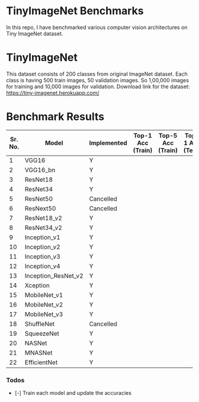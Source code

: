 # TinyImageNet Benchmarks
In this repo, I have benchmarked various computer vision architectures on Tiny ImageNet dataset.

# TinyImageNet
This dataset consists of 200 classes from original ImageNet dataset. Each class is having 500 train images, 50 validation images. So 1,00,000 images for training and 10,000 images for validation.
Download link for the dataset: https://tiny-imagenet.herokuapp.com/

# Benchmark Results

| Sr. No. |        Model        | Implemented | Top-1 Acc (Train) | Top-5 Acc (Train) | Top-1 Acc (Test) | Top-5 Acc (Test) |
|---------|---------------------|-------------|-------------------|-------------------|------------------|------------------|
|       1 | VGG16               | Y           |                   |                   |                  |                  |
|       2 | VGG16_bn            | Y           |                   |                   |                  |                  |
|       3 | ResNet18            | Y           |                   |                   |                  |                  |
|       4 | ResNet34            | Y           |                   |                   |                  |                  |
|       5 | ResNet50            | Cancelled   |                   |                   |                  |                  |
|       6 | ResNext50           | Cancelled   |                   |                   |                  |                  |
|       7 | ResNet18_v2         | Y           |                   |                   |                  |                  |
|       8 | ResNet34_v2         | Y           |                   |                   |                  |                  |
|       9 | Inception_v1        | Y           |                   |                   |                  |                  |
|      10 | Inception_v2        | Y           |                   |                   |                  |                  |
|      11 | Inception_v3        | Y           |                   |                   |                  |                  |
|      12 | Inception_v4        | Y           |                   |                   |                  |                  |
|      13 | Inception_ResNet_v2 | Y           |                   |                   |                  |                  |
|      14 | Xception            | Y           |                   |                   |                  |                  |
|      15 | MobileNet_v1        | Y           |                   |                   |                  |                  |
|      16 | MobileNet_v2        | Y           |                   |                   |                  |                  |
|      17 | MobileNet_v3        | Y           |                   |                   |                  |                  |
|      18 | ShuffleNet          | Cancelled   |                   |                   |                  |                  |
|      19 | SqueezeNet          | Y           |                   |                   |                  |                  |
|      20 | NASNet              | Y           |                   |                   |                  |                  |
|      21 | MNASNet             | Y           |                   |                   |                  |                  |
|      22 | EfficientNet        | Y           |                   |                   |                  |                  |



### Todos
 - [-] Train each model and update the accuracies
